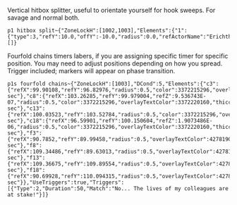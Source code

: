 Vertical hitbox splitter, useful to orientate yourself for hook sweeps. For savage and normal both.
```
p1 hitbox split~{"ZoneLockH":[1002,1003],"Elements":{"1":{"type":3,"refY":10.0,"offY":-10.0,"radius":0.0,"refActorName":"Erichthonios","includeRotation":true,"onlyTargetable":true}},"Triggers":[]}
```

Fourfold chains timers labers, if you are assigning specific timer for specific position. You may need to adjust positions depending on how you spread. Trigger included; markers will appear on phase transition.
```
p1s fourfold chains~{"ZoneLockH":[1003],"DCond":5,"Elements":{"c3":{"refX":99.90108,"refY":96.82976,"radius":0.5,"color":3372215296,"overlayTextColor":3372220160,"thicc":0.0,"overlayText":"3 sec"},"c8":{"refX":103.26285,"refY":99.979004,"refZ":9.536743E-07,"radius":0.5,"color":3372215296,"overlayTextColor":3372220160,"thicc":0.0,"overlayText":"8 sec"},"c13":{"refX":100.03523,"refY":103.52784,"radius":0.5,"color":3372215296,"overlayTextColor":3372220160,"thicc":0.0,"overlayText":"13 sec"},"c18":{"refX":96.59901,"refY":100.150604,"refZ":1.9073486E-06,"radius":0.5,"color":3372215296,"overlayTextColor":3372220160,"thicc":0.0,"overlayText":"18 sec"},"f3":{"refX":90.7852,"refY":89.99458,"radius":0.5,"overlayTextColor":4278190335,"thicc":0.0,"overlayText":"3 sec"},"f8":{"refX":109.34486,"refY":89.63013,"radius":0.5,"overlayTextColor":4278190335,"thicc":0.0,"overlayText":"8 sec"},"f13":{"refX":109.36675,"refY":109.89554,"radius":0.5,"overlayTextColor":4278190335,"thicc":0.0,"overlayText":"13 sec"},"f18":{"refX":90.69928,"refY":110.094315,"radius":0.5,"overlayTextColor":4278190335,"thicc":0.0,"overlayText":"18 sec"}},"UseTriggers":true,"Triggers":[{"Type":2,"Duration":50,"Match":"No... The lives of my colleagues are at stake!"}]}
```
